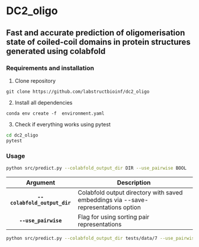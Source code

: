 # DC2_oligo
## **Fast and accurate prediction of oligomerisation state of coiled-coil domains in protein structures generated using colabfold**


### **Requirements and installation** ###

1. Clone repository
```
git clone https://github.com/labstructbioinf/dc2_oligo
```

2. Install all dependencies

```
conda env create -f  environment.yaml
```

3. Check if everything works using pytest

```bash
cd dc2_oligo
pytest
```

### **Usage** ###

```bash
python src/predict.py --colabfold_output_dir DIR --use_pairwise BOOL

 ```
 | Argument        | Description |
|:-------------:|-------------|
| **`--colabfold_output_dir`** | Colabfold output directory with saved embeddings via --save-representations option |
| **`--use_pairwise`** | Flag for using sorting pair representations

```bash
python src/predict.py --colabfold_output_dir tests/data/7 --use_pairwise True
```


